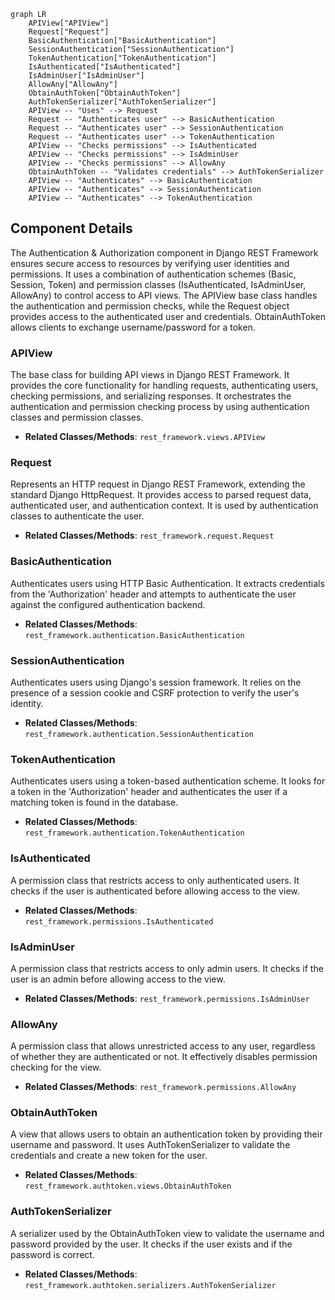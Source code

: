 ```mermaid
graph LR
    APIView["APIView"]
    Request["Request"]
    BasicAuthentication["BasicAuthentication"]
    SessionAuthentication["SessionAuthentication"]
    TokenAuthentication["TokenAuthentication"]
    IsAuthenticated["IsAuthenticated"]
    IsAdminUser["IsAdminUser"]
    AllowAny["AllowAny"]
    ObtainAuthToken["ObtainAuthToken"]
    AuthTokenSerializer["AuthTokenSerializer"]
    APIView -- "Uses" --> Request
    Request -- "Authenticates user" --> BasicAuthentication
    Request -- "Authenticates user" --> SessionAuthentication
    Request -- "Authenticates user" --> TokenAuthentication
    APIView -- "Checks permissions" --> IsAuthenticated
    APIView -- "Checks permissions" --> IsAdminUser
    APIView -- "Checks permissions" --> AllowAny
    ObtainAuthToken -- "Validates credentials" --> AuthTokenSerializer
    APIView -- "Authenticates" --> BasicAuthentication
    APIView -- "Authenticates" --> SessionAuthentication
    APIView -- "Authenticates" --> TokenAuthentication
```

## Component Details

The Authentication & Authorization component in Django REST Framework ensures secure access to resources by verifying user identities and permissions. It uses a combination of authentication schemes (Basic, Session, Token) and permission classes (IsAuthenticated, IsAdminUser, AllowAny) to control access to API views. The APIView base class handles the authentication and permission checks, while the Request object provides access to the authenticated user and credentials. ObtainAuthToken allows clients to exchange username/password for a token.

### APIView
The base class for building API views in Django REST Framework. It provides the core functionality for handling requests, authenticating users, checking permissions, and serializing responses. It orchestrates the authentication and permission checking process by using authentication classes and permission classes.
- **Related Classes/Methods**: `rest_framework.views.APIView`

### Request
Represents an HTTP request in Django REST Framework, extending the standard Django HttpRequest. It provides access to parsed request data, authenticated user, and authentication context. It is used by authentication classes to authenticate the user.
- **Related Classes/Methods**: `rest_framework.request.Request`

### BasicAuthentication
Authenticates users using HTTP Basic Authentication. It extracts credentials from the 'Authorization' header and attempts to authenticate the user against the configured authentication backend.
- **Related Classes/Methods**: `rest_framework.authentication.BasicAuthentication`

### SessionAuthentication
Authenticates users using Django's session framework. It relies on the presence of a session cookie and CSRF protection to verify the user's identity.
- **Related Classes/Methods**: `rest_framework.authentication.SessionAuthentication`

### TokenAuthentication
Authenticates users using a token-based authentication scheme. It looks for a token in the 'Authorization' header and authenticates the user if a matching token is found in the database.
- **Related Classes/Methods**: `rest_framework.authentication.TokenAuthentication`

### IsAuthenticated
A permission class that restricts access to only authenticated users. It checks if the user is authenticated before allowing access to the view.
- **Related Classes/Methods**: `rest_framework.permissions.IsAuthenticated`

### IsAdminUser
A permission class that restricts access to only admin users. It checks if the user is an admin before allowing access to the view.
- **Related Classes/Methods**: `rest_framework.permissions.IsAdminUser`

### AllowAny
A permission class that allows unrestricted access to any user, regardless of whether they are authenticated or not. It effectively disables permission checking for the view.
- **Related Classes/Methods**: `rest_framework.permissions.AllowAny`

### ObtainAuthToken
A view that allows users to obtain an authentication token by providing their username and password. It uses AuthTokenSerializer to validate the credentials and create a new token for the user.
- **Related Classes/Methods**: `rest_framework.authtoken.views.ObtainAuthToken`

### AuthTokenSerializer
A serializer used by the ObtainAuthToken view to validate the username and password provided by the user. It checks if the user exists and if the password is correct.
- **Related Classes/Methods**: `rest_framework.authtoken.serializers.AuthTokenSerializer`
